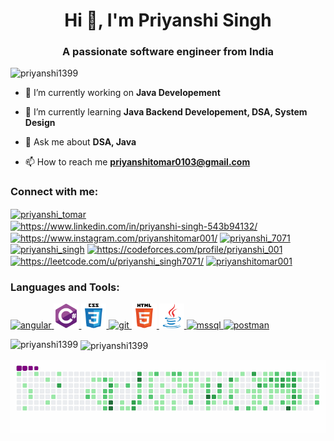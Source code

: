 <h1 align="center">Hi 👋, I'm Priyanshi Singh</h1>
<h3 align="center">A passionate software engineer from India</h3>

<p align="left"> <img src="https://komarev.com/ghpvc/?username=priyanshi1399&label=Profile%20views&color=0e75b6&style=flat" alt="priyanshi1399" /> </p>

- 🔭 I’m currently working on **Java Developement**

- 🌱 I’m currently learning **Java Backend Developement, DSA, System Design**

- 💬 Ask me about **DSA, Java**

- 📫 How to reach me **priyanshitomar0103@gmail.com**

<h3 align="left">Connect with me:</h3>
<p align="left">
<a href="https://twitter.com/priyanshi_tomar" target="blank"><img align="center" src="https://raw.githubusercontent.com/rahuldkjain/github-profile-readme-generator/master/src/images/icons/Social/twitter.svg" alt="priyanshi_tomar" height="30" width="40" /></a>
<a href="https://linkedin.com/in/priyanshi-singh-543b94132/" target="blank"><img align="center" src="https://raw.githubusercontent.com/rahuldkjain/github-profile-readme-generator/master/src/images/icons/Social/linked-in-alt.svg" alt="https://www.linkedin.com/in/priyanshi-singh-543b94132/" height="30" width="40" /></a>
<a href="https://www.instagram.com/priyanshitomar001/" target="blank"><img align="center" src="https://raw.githubusercontent.com/rahuldkjain/github-profile-readme-generator/master/src/images/icons/Social/instagram.svg" alt="https://www.instagram.com/priyanshitomar001/" height="30" width="40" /></a>
<a href="https://www.codechef.com/users/priyanshi_7071" target="blank"><img align="center" src="https://cdn.jsdelivr.net/npm/simple-icons@3.1.0/icons/codechef.svg" alt="priyanshi_7071" height="30" width="40" /></a>
<a href="https://www.hackerrank.com/priyanshi_singh" target="blank"><img align="center" src="https://raw.githubusercontent.com/rahuldkjain/github-profile-readme-generator/master/src/images/icons/Social/hackerrank.svg" alt="priyanshi_singh" height="30" width="40" /></a>
<a href="https://codeforces.com/profile/https://codeforces.com/profile/priyanshi_001" target="blank"><img align="center" src="https://raw.githubusercontent.com/rahuldkjain/github-profile-readme-generator/master/src/images/icons/Social/codeforces.svg" alt="https://codeforces.com/profile/priyanshi_001" height="30" width="40" /></a>
<a href="https://www.leetcode.com/https://leetcode.com/u/priyanshi_singh7071/" target="blank"><img align="center" src="https://raw.githubusercontent.com/rahuldkjain/github-profile-readme-generator/master/src/images/icons/Social/leet-code.svg" alt="https://leetcode.com/u/priyanshi_singh7071/" height="30" width="40" /></a>
<a href="https://auth.geeksforgeeks.org/user/priyanshitomar001" target="blank"><img align="center" src="https://raw.githubusercontent.com/rahuldkjain/github-profile-readme-generator/master/src/images/icons/Social/geeks-for-geeks.svg" alt="priyanshitomar001" height="30" width="40" /></a>
</p>

<h3 align="left">Languages and Tools:</h3>
<p align="left"> <a href="https://angular.io" target="_blank" rel="noreferrer"> <img src="https://angular.io/assets/images/logos/angular/angular.svg" alt="angular" width="40" height="40"/> </a> <a href="https://www.w3schools.com/cs/" target="_blank" rel="noreferrer"> <img src="https://raw.githubusercontent.com/devicons/devicon/master/icons/csharp/csharp-original.svg" alt="csharp" width="40" height="40"/> </a> <a href="https://www.w3schools.com/css/" target="_blank" rel="noreferrer"> <img src="https://raw.githubusercontent.com/devicons/devicon/master/icons/css3/css3-original-wordmark.svg" alt="css3" width="40" height="40"/> </a> <a href="https://git-scm.com/" target="_blank" rel="noreferrer"> <img src="https://www.vectorlogo.zone/logos/git-scm/git-scm-icon.svg" alt="git" width="40" height="40"/> </a> <a href="https://www.w3.org/html/" target="_blank" rel="noreferrer"> <img src="https://raw.githubusercontent.com/devicons/devicon/master/icons/html5/html5-original-wordmark.svg" alt="html5" width="40" height="40"/> </a> <a href="https://www.java.com" target="_blank" rel="noreferrer"> <img src="https://raw.githubusercontent.com/devicons/devicon/master/icons/java/java-original.svg" alt="java" width="40" height="40"/> </a> <a href="https://www.microsoft.com/en-us/sql-server" target="_blank" rel="noreferrer"> <img src="https://www.svgrepo.com/show/303229/microsoft-sql-server-logo.svg" alt="mssql" width="40" height="40"/> </a> <a href="https://postman.com" target="_blank" rel="noreferrer"> <img src="https://www.vectorlogo.zone/logos/getpostman/getpostman-icon.svg" alt="postman" width="40" height="40"/> </a> </p>

<p><img align="left" src="https://github-readme-stats.vercel.app/api/top-langs?username=priyanshi1399&show_icons=true&locale=en&layout=compact" alt="priyanshi1399" /></p>

<p>&nbsp;<img align="center" src="https://github-readme-stats.vercel.app/api?username=priyanshi1399&show_icons=true&locale=en" alt="priyanshi1399" /></p>



<img src="https://raw.githubusercontent.com/Platane/snk/output/github-contribution-grid-snake.gif" alt="Snake animation" />

###
